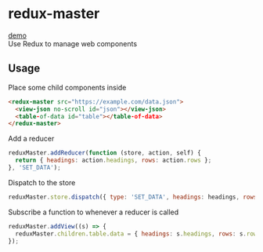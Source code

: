 # redux-master
[demo](https://zvakanaka.github.io/redux-master)  
Use Redux to manage web components
## Usage
Place some child components inside
```html
<redux-master src="https://example.com/data.json">
  <view-json no-scroll id="json"></view-json>
  <table-of-data id="table"></table-of-data>
</redux-master>
```
Add a reducer
```js
reduxMaster.addReducer(function (store, action, self) {
  return { headings: action.headings, rows: action.rows };
}, 'SET_DATA');
```
Dispatch to the store
```js
reduxMaster.store.dispatch({ type: 'SET_DATA', headings: headings, rows: rows });
```
Subscribe a function to whenever a reducer is called
```js
reduxMaster.addView((s) => {
  reduxMaster.children.table.data = { headings: s.headings, rows: s.rows };
});
```
